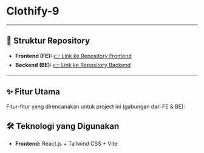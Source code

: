 # Clothify-9

---

## 📂 Struktur Repository

- **Frontend (FE):** [👉 Link ke Repository Frontend](https://github.com/endisuwandii/Clothify-9-web.git)
- **Backend (BE):** [👉 Link ke Repository Backend](https://github.com/username/backend-repo)

---

## ✨ Fitur Utama

Fitur-fitur yang direncanakan untuk project ini (gabungan dari FE & BE):

## 🛠️ Teknologi yang Digunakan

- **Frontend:** React.js + Tailwind CSS + Vite
